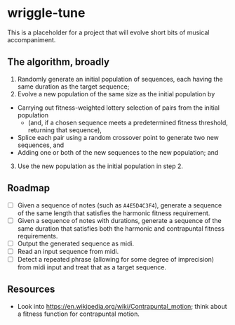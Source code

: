 # wriggle-tune

This is a placeholder for a project that will evolve short bits of musical accompaniment.

## The algorithm, broadly

1. Randomly generate an initial population of sequences, each having the same duration as the target sequence;
2. Evolve a new population of the same size as the initial population by
  - Carrying out fitness-weighted lottery selection of pairs from the initial population
    - (and, if a chosen sequence meets a predetermined fitness threshold, returning that sequence),
  - Splice each pair using a random crossover point to generate two new sequences, and
  - Adding one or both of the new sequences to the new population; and
3. Use the new population as the initial population in step 2.

## Roadmap

- [ ] Given a sequence of notes (such as `A4E5D4C3F4`), generate a sequence of the same length that satisfies the harmonic fitness requirement.
- [ ] Given a sequence of notes with durations, generate a sequence of the same duration that satisfies both the harmonic and contrapuntal fitness requirements.
- [ ] Output the generated sequence as midi.
- [ ] Read an input sequence from midi.
- [ ] Detect a repeated phrase (allowing for some degree of imprecision) from midi input and treat that as a target sequence.

## Resources

- Look into https://en.wikipedia.org/wiki/Contrapuntal_motion; think about a fitness function for contrapuntal motion.
